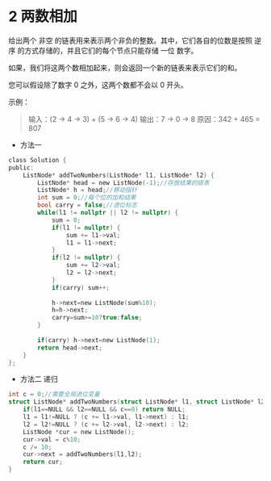 # 2 两数相加

给出两个 非空 的链表用来表示两个非负的整数。其中，它们各自的位数是按照 逆序 的方式存储的，并且它们的每个节点只能存储 一位 数字。

如果，我们将这两个数相加起来，则会返回一个新的链表来表示它们的和。

您可以假设除了数字 0 之外，这两个数都不会以 0 开头。

示例：

> 输入：(2 -> 4 -> 3) + (5 -> 6 -> 4)
> 输出：7 -> 0 -> 8
> 原因：342 + 465 = 807



* 方法一

```c
class Solution {
public:
    ListNode* addTwoNumbers(ListNode* l1, ListNode* l2) {
        ListNode* head = new ListNode(-1);//存放结果的链表
        ListNode* h = head;//移动指针
        int sum = 0;//每个位的加和结果
        bool carry = false;//进位标志
        while(l1 != nullptr || l2 != nullptr) {
            sum = 0;
            if(l1 != nullptr) {
                sum += l1->val;
                l1 = l1->next;
            }
            if(l2 != nullptr) {
                sum += l2->val;
                l2 = l2->next;
            }
            if(carry) sum++;
            
            h->next=new ListNode(sum%10);
            h=h->next;
            carry=sum>=10?true:false;
        }
        
        if(carry) h->next=new ListNode(1);
        return head->next;
    }
};

```



* 方法二 递归

```c
int c = 0;//需要全局进位变量
struct ListNode* addTwoNumbers(struct ListNode* l1, struct ListNode* l2){
    if(l1==NULL && l2==NULL && c==0) return NULL;
    l1 = l1!=NULL ? (c += l1->val, l1->next) : l1;
    l2 = l2!=NULL ? (c += l2->val, l2->next) : l2;
    ListNode *cur = new ListNode();
    cur->val = c%10;
    c /= 10;
    cur->next = addTwoNumbers(l1,l2);
    return cur;
}

```

